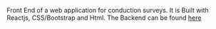 Front End of a web application for conduction surveys.
It is Built with Reactjs, CSS/Bootstrap and Html.
The Backend can be found [here](https://github.com/karthikeysaxena2507/SurveyIt-Backend)
